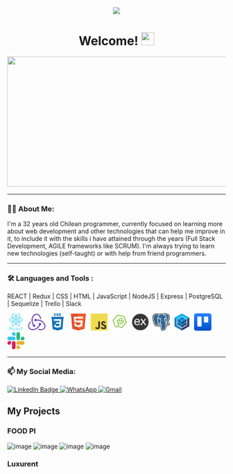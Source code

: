 
<div id="header" align="center">
  <img src="https://media.giphy.com/media/jdPMeyv9rn0hZHh8n9/giphy.gif" width="100"/>
</div>
<h1 align="center">
  Welcome!
  <img src="https://media.giphy.com/media/hvRJCLFzcasrR4ia7z/giphy.gif" width="30px" height="30px"/>
</h1>
<div align="center">
  <img src="https://media.giphy.com/media/ZgTR3UQ9XAWDvqy9jv/giphy.gif" width="600" height="300"/>
</div>

---

### :man_technologist: About Me:
I'm a 32 years old Chilean programmer, currently focused on learning more about web development and other technologies that can help me improve in it, to include it with the skills i have attained through the years (Full Stack Development, AGILE frameworks like SCRUM). I'm always trying to learn new technologies (self-taught) or with help from friend programmers.

---

### :hammer_and_wrench: Languages and Tools :
REACT | Redux | CSS | HTML | JavaScript | NodeJS | Express | PostgreSQL | Sequelize | Trello | Slack
<div>
  <img src="https://github.com/devicons/devicon/blob/master/icons/react/react-original-wordmark.svg" title="React" alt="React" width="40" height="40"/>&nbsp;
  <img src="https://github.com/devicons/devicon/blob/master/icons/redux/redux-original.svg" title="Redux" alt="Redux " width="40" height="40"/>&nbsp;
  <img src="https://github.com/devicons/devicon/blob/master/icons/css3/css3-plain-wordmark.svg"  title="CSS3" alt="CSS" width="40" height="40"/>&nbsp;
  <img src="https://github.com/devicons/devicon/blob/master/icons/html5/html5-original.svg" title="HTML5" alt="HTML" width="40" height="40"/>&nbsp;
  <img src="https://github.com/devicons/devicon/blob/master/icons/javascript/javascript-original.svg" title="JavaScript" alt="JavaScript" width="40" height="40"/>&nbsp;
  <img src="https://github.com/MatyAntunez/MatyAntunez/blob/master/assets/img/nodejs.png" title="NodeJS" alt="NodeJS" width="40" height="40"/>&nbsp;
  <img src="https://github.com/MatyAntunez/MatyAntunez/blob/master/assets/img/express.png" title="Express" alt="Express" width="40" height="40"/>&nbsp;
  <img src="https://github.com/MatyAntunez/MatyAntunez/blob/master/assets/img/postgresql.png" title="PostgreSQL" alt="PostgreSQL" width="40" height="40"/>&nbsp;
  <img src="https://github.com/MatyAntunez/MatyAntunez/blob/master/assets/img/sequelize.png" title="Sequelize" alt="Sequelize" width="40" height="40"/>&nbsp;
  <img src="https://github.com/MatyAntunez/MatyAntunez/blob/master/assets/img/trello.png" title="Trello" alt="Trello" width="40" height="40"/>&nbsp;
  <img src="https://github.com/MatyAntunez/MatyAntunez/blob/master/assets/img/slack.png" title="Slack" alt="Slack" width="40" height="40"/>&nbsp;
</div>

---

### 📫 My Social Media:
<div id="badges">
  <a href="https://www.linkedin.com/in/renato-zapata-gonz%C3%A1lez/" target="_blank">
    <img src="https://img.shields.io/badge/LinkedIn-blue?style=for-the-badge&logo=linkedin&logoColor=white" alt="LinkedIn Badge"/>
  </a>
  <a href="https://wa.me/56942570064" target="_blank">
    <img src="https://img.shields.io/badge/WhatsApp-2BBB42?style=for-the-badge&logo=whatsapp&logoColor=white" alt="WhatsApp"/>
  </a>
  <a href="mailto:renatozapgon@gmail.com" target="_blank">
    <img src="https://img.shields.io/badge/Gmail-red?style=for-the-badge&logo=gmail&logoColor=white" alt="Gmail"/>
  </a>
</div>

## My Projects

### FOOD PI
![image](https://user-images.githubusercontent.com/81201679/174883012-137554bd-6555-48c5-aaca-ec43e1becc4e.png)
![image](https://user-images.githubusercontent.com/81201679/174883355-0b4ae3d1-8595-4ac3-b7e8-b3a384c0fdf6.png)
![image](https://user-images.githubusercontent.com/81201679/174883927-c8da1e3f-13bc-4c17-b768-02a461b0185f.png)
![image](https://user-images.githubusercontent.com/81201679/174884162-daf16c59-8add-47c6-aed6-965f13c04808.png)

### Luxurent









<!--
**DarkReindhart/DarkReindhart** is a ✨ _special_ ✨ repository because its `README.md` (this file) appears on your GitHub profile.

Here are some ideas to get you started:

- 🔭 I’m currently working on ...
- 🌱 I’m currently learning ...
- 👯 I’m looking to collaborate on ...
- 🤔 I’m looking for help with ...
- 💬 Ask me about ...
- 📫 How to reach me: ...
- 😄 Pronouns: ...
- ⚡ Fun fact: ...
-->
